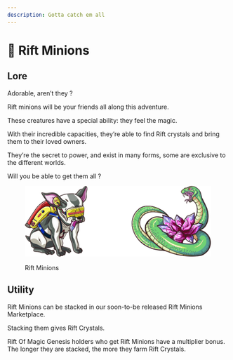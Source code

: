 ```yaml
---
description: Gotta catch em all
---
```


# 🐸 Rift Minions

## Lore

Adorable, aren’t they ?

Rift minions will be your friends all along this adventure.

These creatures have a special ability: they feel the magic.

With their incredible capacities, they’re able to find Rift crystals and bring them to their loved owners.&#x20;

They’re the secret to power, and exist in many forms, some are exclusive to the different worlds.

Will you be able to get them all ?

<figure><img src="../.gitbook/assets/Copie de Copie de Sans titre.png" alt=""><figcaption><p>Rift Minions</p></figcaption></figure>

## Utility

Rift Minions can be stacked in our soon-to-be released Rift Minions Marketplace.&#x20;

Stacking them gives Rift Crystals.&#x20;

Rift Of Magic Genesis holders who get Rift Minions have a multiplier bonus. The longer they are stacked, the more they farm Rift Crystals.&#x20;



